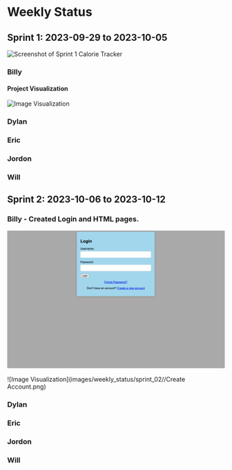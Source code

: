 # Weekly Status

## Sprint 1: 2023-09-29 to 2023-10-05

![Screenshot of Sprint 1 Calorie Tracker](images/weekly_status/sprint_01/calorie_tracker_screenshot.png)

### Billy

#### Project Visualization

![Image Visualization](images/weekly_status/sprint_01//Future_Plan_Visualization.jpg)

### Dylan

### Eric

### Jordon

### Will

## Sprint 2: 2023-10-06 to 2023-10-12

### Billy - Created Login and HTML pages.

![Image Visualization](images/weekly_status/sprint_02//Login.png)

![Image Visualization](images/weekly_status/sprint_02//Create Account.png)

### Dylan

### Eric

### Jordon

### Will

<!-- 
## Sprint X: 2023-MM-DD to 2023-MM-DD

### Billy

### Dylan

### Eric

### Jordon

### Will
-->